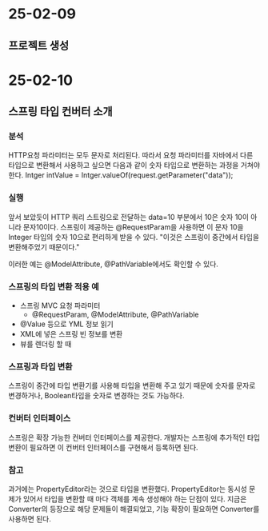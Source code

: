 # 25-02-09
## 프로젝트 생성

# 25-02-10
## 스프링 타입 컨버터 소개

### 분석
HTTP요청 파라미터는 모두 문자로 처리된다. 따라서 요청 파라미터를 자바에서 다른 타입으로 변환해서 사용하고 싶으면 
다음과 같이 숫자 타입으로 변환하는 과정을 거쳐야 한다.
Intger intValue = Intger.valueOf(request.getParameter("data"));

### 실행
앞서 보았듯이 HTTP 쿼리 스트링으로 전달하는 data=10 부분에서 10은 숫자 10이 아니라 문자10이다.
스프링이 제공하는 @RequestParam을 사용하면 이 문자 10을 Integer 타입의 숫자 10으로 편리하게 받을 수 있다.
"이것은 스프링이 중간에서 타입을 변환해주었기 때문이다."

이러한 예는 @ModelAttribute, @PathVariable에서도 확인할 수 있다.

### 스프링의 타입 변환 적용 예
- 스프링 MVC 요청 파라미터
  - @RequestParam, @ModelAttribute, @PathVariable
- @Value 등으로 YML 정보 읽기
- XML에 넣은 스프링 빈 정보를 변환
- 뷰를 렌더링 할 때

### 스프링과 타입 변환
스프링이 중간에 타입 변환기를 사용해 타입을 변환해 주고 있기 때문에 숫자를 문자로 변경하거나, Boolean타입을 숫자로 변경하는 것도 가능하다.

### 컨버터 인터페이스
스프링은 확장 가능한 컨버터 인터페이스를 제공한다.
개발자는 스프링에 추가적인 타입 변환이 필요하면 이 컨버터 인터페이스를 구현해서 등록하면 된다.

### 참고
과거에는 PropertyEditor라는 것으로 타입을 변환했다. 
PropertyEditor는 동시성 문제가 있어서 타입을 변환할 때 마다 객체를 계속 생성해야 하는 단점이 있다.
지금은 Converter의 등장으로 해당 문제들이 해결되었고, 기능 확장이 필요하면 Converter를 사용하면 된다.


